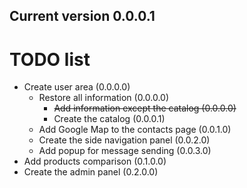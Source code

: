 ## Current version 0.0.0.1

# TODO list
* Create user area (0.0.0.0)
  * Restore all information (0.0.0.0)
    * ~~Add information except the catalog (0.0.0.0)~~
    * Create the catalog (0.0.0.1)
  * Add Google Map to the contacts page (0.0.1.0)
  * Create the side navigation panel (0.0.2.0)
  * Add popup for message sending (0.0.3.0)
* Add products comparison (0.1.0.0)
* Create the admin panel (0.2.0.0)